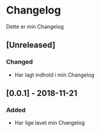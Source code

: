 # Changelog
Dette er min Changelog

## [Unreleased]
### Changed
- Har lagt indhold i min Changelog

## [0.0.1] - 2018-11-21
### Added
- Har lige lavet min Changelog